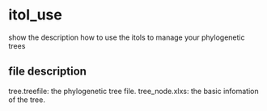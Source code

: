 # itol_use
show the description how to use the itols to manage your phylogenetic trees



## file description

tree.treefile: the phylogenetic tree file.
tree_node.xlxs: the basic infomation of the tree.
